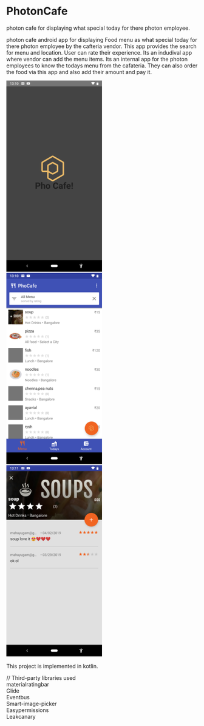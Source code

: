# PhotonCafe
  photon cafe for displaying what special today for there photon employee.

  photon cafe android app for displaying Food menu as what special today for there photon employee by the cafteria vendor.
  This app provides the search for menu and location. User can rate their experience.
  Its an indudival app where vendor can add the menu items.
  Its an internal app for the photon employees to know the todays menu from the cafateria. 
  They can also order the food via this app and also add their amount and pay it. 
  
  
<img src="https://github.com/padmakumar/PhotonCafe/blob/master/screenshot/Screenshot_20190705-131037.png" width="50%">
<img src="https://github.com/padmakumar/PhotonCafe/blob/master/screenshot/Screenshot_20190705-131046.png" width="50%">
<img src="https://github.com/padmakumar/PhotonCafe/blob/master/screenshot/Screenshot_20190705-131128.png" width="50%">



This project is implemented in kotlin.

// Third-party libraries used <br>
   materialratingbar<br>
   Glide<br>
   Eventbus<br>
   Smart-image-picker<br>
   Easypermissions<br>
   Leakcanary<br>
